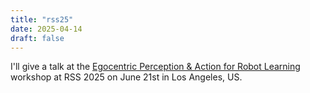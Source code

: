 ```yaml
---
title: "rss25"
date: 2025-04-14
draft: false
---
```

I'll give a talk at the <a href="https://egoact.github.io/rss2025/" target="_blank">Egocentric Perception & Action for Robot Learning</a> workshop at RSS 2025 on June 21st in Los Angeles, US.